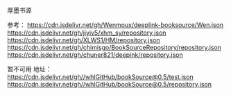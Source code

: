 厚墨书源

参考：
https://cdn.jsdelivr.net/gh/Wenmoux/deeplink-booksource/Wen.json
https://cdn.jsdelivr.net/gh/jiyiv5/xhm_sy/repository.json
https://cdn.jsdelivr.net/gh/XLWS1/HM/repository.json
https://cdn.jsdelivr.net/gh/chimisgo/BookSourceRepository/repository.json
https://cdn.jsdelivr.net/gh/chuner821/deepink/repository.json


暂不可用
地址：
https://cdn.jsdelivr.net/gh//whlGitHub/bookSource@0.5/test.json
https://cdn.jsdelivr.net/gh//whlGitHub/bookSource@0.5/repository.json

